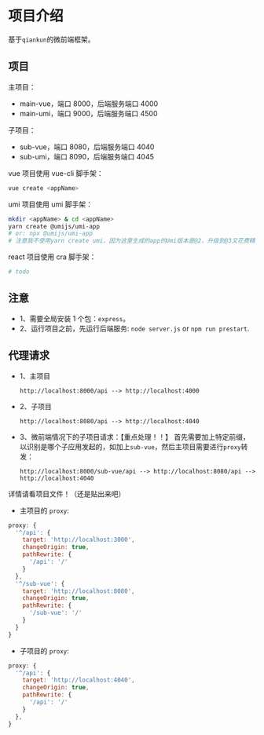 # 项目介绍

基于`qiankun`的微前端框架。

## 项目

主项目：

- main-vue，端口 8000，后端服务端口 4000
- main-umi，端口 9000，后端服务端口 4500

子项目：

- sub-vue，端口 8080，后端服务端口 4040
- sub-umi，端口 8090，后端服务端口 4045

vue 项目使用 vue-cli 脚手架：

```bash
vue create <appName>
```

umi 项目使用 umi 脚手架：

```bash
mkdir <appName> & cd <appName>
yarn create @umijs/umi-app
# or: npx @umijs/umi-app
# 注意我不使用yarn create umi，因为这里生成的app的Umi版本是@2，升级到@3又花费精力，故弃之不用！
```

react 项目使用 cra 脚手架：

```bash
# todo
```

## 注意

- 1、需要全局安装 1 个包：`express`。
- 2、运行项目之前，先运行后端服务: `node server.js` or `npm run prestart`.

## 代理请求

- 1、主项目

  ```nginx
  http://localhost:8000/api --> http://localhost:4000
  ```

- 2、子项目

  ```nginx
  http://localhost:8080/api --> http://localhost:4040
  ```

- 3、微前端情况下的子项目请求：【重点处理！！】
  首先需要加上特定前缀，以识别是哪个子应用发起的，如加上`sub-vue`，然后主项目需要进行`proxy`转发：

  ```nginx
  http://localhost:8000/sub-vue/api --> http://localhost:8080/api --> http://localhost:4040
  ```

详情请看项目文件！（还是贴出来吧）

- 主项目的 `proxy`:

```js
proxy: {
  '^/api': {
    target: 'http://localhost:3000',
    changeOrigin: true,
    pathRewrite: {
      '/api': '/'
    }
  },
  '^/sub-vue': {
    target: 'http://localhost:8080',
    changeOrigin: true,
    pathRewrite: {
      '/sub-vue': '/'
    }
  }
}
```

- 子项目的 `proxy`:

```js
proxy: {
  '^/api': {
    target: 'http://localhost:4040',
    changeOrigin: true,
    pathRewrite: {
      '/api': '/'
    }
  },
}
```
